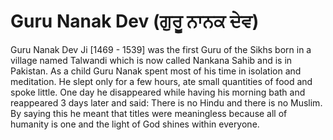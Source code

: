 # Guru Nanak Dev (ਗੁਰੂ ਨਾਨਕ ਦੇਵ)

Guru Nanak Dev Ji [1469 - 1539] was the first Guru of the Sikhs born in a village named Talwandi which is now called Nankana Sahib and is in Pakistan. As a child Guru Nanak spent most of his time in isolation and meditation. He slept only for a few hours, ate small quantities of food and spoke little. One day he disappeared while having his morning bath and reappeared 3 days later and said: There is no Hindu and there is no Muslim. By saying this he meant that titles were meaningless because all of humanity is one and the light of God shines within everyone.
